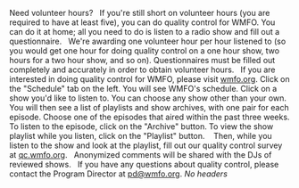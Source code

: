 Need volunteer hours?
 
If you're still short on volunteer hours (you are required to have at least five), you can do quality control for WMFO. You can do it at home; all you need to do is listen to a radio show and fill out a questionnaire.
 
We're awarding one volunteer hour per hour listened to (so you would get one hour for doing quality control on a one hour show, two hours for a two hour show, and so on). Questionnaires must be filled out completely and accurately in order to obtain volunteer hours.
 
If you are interested in doing quality control for WMFO, please visit [wmfo.org](http://wmfo.org "http://wmfo.org"). Click on the "Schedule" tab on the left. You will see WMFO's schedule. Click on a show you'd like to listen to. You can choose any show other than your own. You will then see a list of playlists and show archives, with one pair for each episode. Choose one of the episodes that aired within the past three weeks. To listen to the episode, click on the "Archive" button. To view the show playlist while you listen, click on the "Playlist" button. 
 
Then, while you listen to the show and look at the playlist, fill out our quality control survey at [qc.wmfo.org](http://qc.wmfo.org "http://qc.wmfo.org").
 
Anonymized comments will be shared with the DJs of reviewed shows.
 
If you have any questions about quality control, please contact the Program Director at [pd@wmfo.org](mailto:pd@wmfo.org "mailto:pd@wmfo.org").
*No headers*
